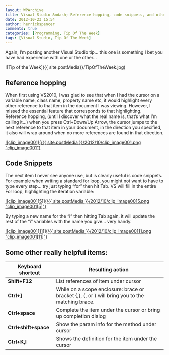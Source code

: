 ```yaml
---
layout: WPArchive
title: Visual Studio &ndash; Reference hopping, code snippets, and other handy shortcuts
date: 2012-10-23 15:54
author: herrickspencer
comments: true
categories: [Programming, Tip Of The Week]
tags: [Visual Studio, Tip Of The Week]
---
```

Again, I’m posting another Visual Studio tip… this one is something I bet you have had experience with one or the other…

![Tip of the Week]({{ site.postMedia}}/TipOfTheWeek.jpg)

## Reference hopping

When first using VS2010, I was glad to see that when I had the cursor on a variable name, class name, property name etc, it would highlight every other reference to that item in the document I was viewing. However, I missed the essential feature that corresponds to that highlighting. Reference hopping, (until I discover what the real name is, that’s what I’m calling it…) when you press Ctrl+Down/Up Arrow, the cursor jumps to the next reference to that item in your document, in the direction you specified, it also will wrap around when no more references are found in that direction.

[![clip_image001](/{{ site.postMedia }}/2012/10/clip_image001.png "clip_image001")](https://my/sites/herricks/TipOfTheWeek/Lists/Posts/Attachments/13/clip_image002_2_14C01B2F.png)

## Code Snippets

The next item I never see anyone use, but is clearly useful is code snippets. For example when writing a standard for loop, you might not want to have to type every step… try just typing “for” then hit Tab. VS will fill in the entire For loop, highlighting the iteration variable:

[![clip_image001[5]](/{{ site.postMedia }}/2012/10/clip_image0015.png "clip_image001[5]")](https://my/sites/herricks/TipOfTheWeek/Lists/Posts/Attachments/13/clip_image003_2_14C01B2F.png)

By typing a new name for the “i” then hitting Tab again, it will update the rest of the “i” variables with the name you give… very handy.

[![clip_image001[11]](/{{ site.postMedia }}/2012/10/clip_image00111.png "clip_image001[11]")](https://my/sites/herricks/TipOfTheWeek/Lists/Posts/Attachments/13/clip_image004_2_14C01B2F.png)

## Some other really helpful items:

| **Keyboard shortcut** | **Resulting action** |
| --- | --- |
| **Shift+F12** | List references of item under cursor |
| **Ctrl+\]** | While on a scope enclosure: brace or bracket {,}, (, or ) will bring you to the matching brace. |
| **Ctrl+space** | Complete the item under the cursor or bring up completion dialog |
| **Ctrl+shift+space** | Show the param info for the method under cursor |
| **Ctrl+K,I** | Shows the definition for the item under the cursor |